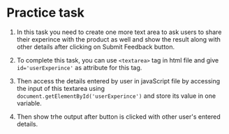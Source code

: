 # Practice task
1. In this task you need to create one more text area to ask users to share their experince with the product as well and show the result along with other details after clicking on Submit Feedback button.

2. To complete this task, you can use `<textarea>` tag in html file and give `id='userExperince'` as attribute for this tag.

3. Then access the details entered by user in javaScript file by accessing the input of this textarea using `document.getElementById('userExperince')` and store its value in one variable.

4. Then show trhe output after button is clicked with other user's entered details.
